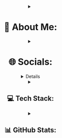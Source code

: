 <div align="center">
  <details close align="center">
    <summary><h1>💫 About Me:</h1></summary>
    <p>
      🔭 I’m currently working on <strong>Small and big projects</strong><br>
      👯 I’m looking to collaborate on <strong>More projects and help others</strong><br>
      👨‍💻 All of my projects are available at <strong><a href="https://github.com/uchihaitachi5099?tab=repositories">GitHub</a></strong><br>
      📫 How to reach me: Discord: uchihaitachi5099
    </p>
  </details>

  <details close align="center">
    <summary><h1>🌐 Socials:</h1></summary>
    <div>
      <a href="https://discord.gg/7pQskbnqeG" style="pointer-events: none;">
        <img src="https://img.shields.io/badge/Discord-%237289DA.svg?logo=discord&logoColor=white&style=for-the-badge&color=2C2C2C" alt="Discord">
      </a>
      <a href="https://instagram.com/uchiha_itachi_5099" style="pointer-events: none;">
        <img src="https://img.shields.io/badge/Instagram-%23E4405F.svg?logo=Instagram&logoColor=white&style=for-the-badge&color=2C2C2C" alt="Instagram">
      </a>
    </div>
  </details>
  
  <details close align="center">
<sumary><h1>😄Fun</h1></sumary>
      <h3>💡 Quotes<h3>
          <p>The more errors you have the less you will have.</p>

</details>
  <details close align="center">
    <summary><h2>💻 Tech Stack:</h2></summary>
    <div>
      <img src="https://img.shields.io/badge/html5-%23E34F26.svg?style=for-the-badge&logo=html5&logoColor=black&color=E34F26" alt="HTML5">
      <img src="https://img.shields.io/badge/css3-%231572B6.svg?style=for-the-badge&logo=css3&logoColor=black&color=1572B6" alt="CSS3">
      <img src= "https://img.shields.io/badge/JavaScript-%23323330.svg?style=for-the-badge&logo=javascript&logoColor=black&color=F7DF1E" alt=js>
      <img src="https://img.shields.io/badge/node.js-6DA55F?style=for-the-badge&logo=node.js&logoColor=black&color=6DA55F" alt="NodeJS">
      <img src="https://img.shields.io/badge/mysql-4479A1.svg?style=for-the-badge&logo=mysql&logoColor=white&color=4479A1" alt="MySQL">
      <img src="https://img.shields.io/badge/git-%23F05033.svg?style=for-the-badge&logo=git&logoColor=black&color=F05033" alt="Git">
    </div>
  </details>

  <details close align="center">
    <summary><h2>📊 GitHub Stats:</h2></summary>
    <div>
      <img src="https://github-readme-stats.vercel.app/api?username=uchihaitachi5099&theme=vue-dark&hide_border=true&include_all_commits=true&count_private=true" alt="GitHub Stats"><br/>
      <img src="https://github-readme-streak-stats.herokuapp.com/?user=uchihaitachi5099&theme=vue-dark&hide_border=true" alt="GitHub Streak Stats"><br/>
      <img src="https://github-readme-stats.vercel.app/api/top-langs/?username=uchihaitachi5099&theme=vue-dark&hide_border=true&layout=compact&langs_count=8" alt="Top Languages">
       <a href="https://visitcount.itsvg.in/api?id=uchihaitachi5099&icon=0&color=12" style="pointer-events: none;">
      <img src="https://visitcount.itsvg.in/api?id=uchihaitachi5099&icon=0&color=12" alt="Visitors">
    </div>
  </details>



  <div align="center">

  </div>
</div>
